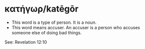 # κατήγωρ/katēgōr
* This word is a type of person. It is a noun.
* This word means accuser. An accuser is a person who accuses someone else of doing bad things.

See: Revelation 12:10
